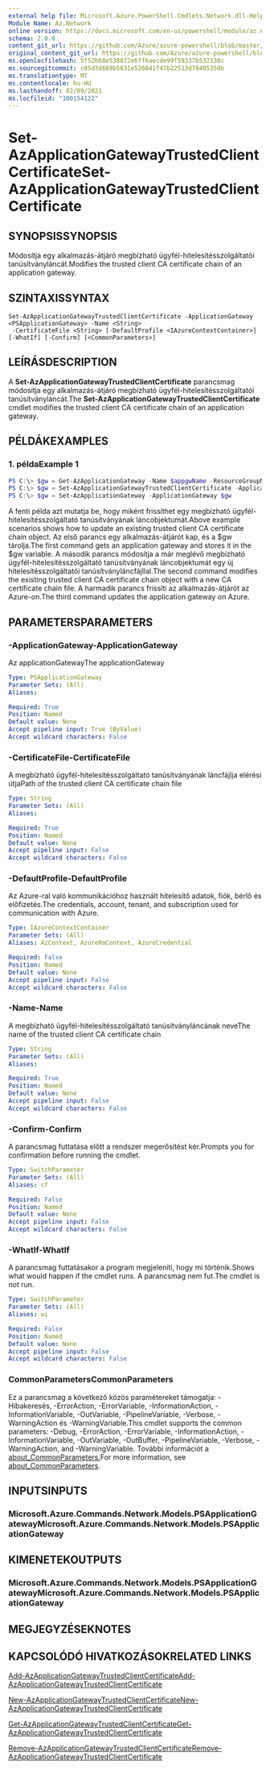 ```yaml
---
external help file: Microsoft.Azure.PowerShell.Cmdlets.Network.dll-Help.xml
Module Name: Az.Network
online version: https://docs.microsoft.com/en-us/powershell/module/az.network/set-azapplicationgatewaytrustedclientcertificate
schema: 2.0.0
content_git_url: https://github.com/Azure/azure-powershell/blob/master/src/Network/Network/help/Set-AzApplicationGatewayTrustedClientCertificate.md
original_content_git_url: https://github.com/Azure/azure-powershell/blob/master/src/Network/Network/help/Set-AzApplicationGatewayTrustedClientCertificate.md
ms.openlocfilehash: 5f52b68e538072e6ff6aecde99f59337b532130c
ms.sourcegitcommit: c05d3d669b5631e526841f47b22513d78495350b
ms.translationtype: MT
ms.contentlocale: hu-HU
ms.lasthandoff: 02/09/2021
ms.locfileid: "100154122"
---
```

# <span data-ttu-id="c3312-101">Set-AzApplicationGatewayTrustedClientCertificate</span><span class="sxs-lookup"><span data-stu-id="c3312-101">Set-AzApplicationGatewayTrustedClientCertificate</span></span>

## <span data-ttu-id="c3312-102">SYNOPSIS</span><span class="sxs-lookup"><span data-stu-id="c3312-102">SYNOPSIS</span></span>
<span data-ttu-id="c3312-103">Módosítja egy alkalmazás-átjáró megbízható ügyfél-hitelesítésszolgáltatói tanúsítványláncát.</span><span class="sxs-lookup"><span data-stu-id="c3312-103">Modifies the trusted client CA certificate chain of an application gateway.</span></span>

## <span data-ttu-id="c3312-104">SZINTAXIS</span><span class="sxs-lookup"><span data-stu-id="c3312-104">SYNTAX</span></span>

```
Set-AzApplicationGatewayTrustedClientCertificate -ApplicationGateway <PSApplicationGateway> -Name <String>
 -CertificateFile <String> [-DefaultProfile <IAzureContextContainer>] [-WhatIf] [-Confirm] [<CommonParameters>]
```

## <span data-ttu-id="c3312-105">LEÍRÁS</span><span class="sxs-lookup"><span data-stu-id="c3312-105">DESCRIPTION</span></span>
<span data-ttu-id="c3312-106">A **Set-AzApplicationGatewayTrustedClientCertificate** parancsmag módosítja egy alkalmazás-átjáró megbízható ügyfél-hitelesítésszolgáltatói tanúsítványláncát.</span><span class="sxs-lookup"><span data-stu-id="c3312-106">The **Set-AzApplicationGatewayTrustedClientCertificate** cmdlet modifies the trusted client CA certificate chain of an application gateway.</span></span>

## <span data-ttu-id="c3312-107">PÉLDÁK</span><span class="sxs-lookup"><span data-stu-id="c3312-107">EXAMPLES</span></span>

### <span data-ttu-id="c3312-108">1. példa</span><span class="sxs-lookup"><span data-stu-id="c3312-108">Example 1</span></span>
```powershell
PS C:\> $gw = Get-AzApplicationGateway -Name $appgwName -ResourceGroupName $resgpName
PS C:\> $gw = Set-AzApplicationGatewayTrustedClientCertificate -ApplicationGateway $gw -Name $certName --CertificateFile ".\clientCAUpdated.cer"
PS C:\> $gw = Set-AzApplicationGateway -ApplicationGateway $gw
```

<span data-ttu-id="c3312-109">A fenti példa azt mutatja be, hogy miként frissíthet egy megbízható ügyfél-hitelesítésszolgáltató tanúsítványának láncobjektumát.</span><span class="sxs-lookup"><span data-stu-id="c3312-109">Above example scenarios shows how to update an existing trusted client CA certificate chain object.</span></span> <span data-ttu-id="c3312-110">Az első parancs egy alkalmazás-átjárót kap, és a $gw tárolja.</span><span class="sxs-lookup"><span data-stu-id="c3312-110">The first command gets an application gateway and stores it in the $gw variable.</span></span> <span data-ttu-id="c3312-111">A második parancs módosítja a már meglévő megbízható ügyfél-hitelesítésszolgáltató tanúsítványának láncobjektumát egy új hitelesítésszolgáltatói tanúsítványláncfájllal.</span><span class="sxs-lookup"><span data-stu-id="c3312-111">The second command modifies the existing trusted client CA certificate chain object with a new CA certificate chain file.</span></span> <span data-ttu-id="c3312-112">A harmadik parancs frissíti az alkalmazás-átjárót az Azure-on.</span><span class="sxs-lookup"><span data-stu-id="c3312-112">The third command updates the application gateway on Azure.</span></span>

## <span data-ttu-id="c3312-113">PARAMETERS</span><span class="sxs-lookup"><span data-stu-id="c3312-113">PARAMETERS</span></span>

### <span data-ttu-id="c3312-114">-ApplicationGateway</span><span class="sxs-lookup"><span data-stu-id="c3312-114">-ApplicationGateway</span></span>
<span data-ttu-id="c3312-115">Az applicationGateway</span><span class="sxs-lookup"><span data-stu-id="c3312-115">The applicationGateway</span></span>

```yaml
Type: PSApplicationGateway
Parameter Sets: (All)
Aliases:

Required: True
Position: Named
Default value: None
Accept pipeline input: True (ByValue)
Accept wildcard characters: False
```

### <span data-ttu-id="c3312-116">-CertificateFile</span><span class="sxs-lookup"><span data-stu-id="c3312-116">-CertificateFile</span></span>
<span data-ttu-id="c3312-117">A megbízható ügyfél-hitelesítésszolgáltató tanúsítványának láncfájlja elérési útja</span><span class="sxs-lookup"><span data-stu-id="c3312-117">Path of the trusted client CA certificate chain file</span></span>

```yaml
Type: String
Parameter Sets: (All)
Aliases:

Required: True
Position: Named
Default value: None
Accept pipeline input: False
Accept wildcard characters: False
```

### <span data-ttu-id="c3312-118">-DefaultProfile</span><span class="sxs-lookup"><span data-stu-id="c3312-118">-DefaultProfile</span></span>
<span data-ttu-id="c3312-119">Az Azure-ral való kommunikációhoz használt hitelesítő adatok, fiók, bérlő és előfizetés.</span><span class="sxs-lookup"><span data-stu-id="c3312-119">The credentials, account, tenant, and subscription used for communication with Azure.</span></span>

```yaml
Type: IAzureContextContainer
Parameter Sets: (All)
Aliases: AzContext, AzureRmContext, AzureCredential

Required: False
Position: Named
Default value: None
Accept pipeline input: False
Accept wildcard characters: False
```

### <span data-ttu-id="c3312-120">-Name</span><span class="sxs-lookup"><span data-stu-id="c3312-120">-Name</span></span>
<span data-ttu-id="c3312-121">A megbízható ügyfél-hitelesítésszolgáltató tanúsítványláncának neve</span><span class="sxs-lookup"><span data-stu-id="c3312-121">The name of the trusted client CA certificate chain</span></span>

```yaml
Type: String
Parameter Sets: (All)
Aliases:

Required: True
Position: Named
Default value: None
Accept pipeline input: False
Accept wildcard characters: False
```

### <span data-ttu-id="c3312-122">-Confirm</span><span class="sxs-lookup"><span data-stu-id="c3312-122">-Confirm</span></span>
<span data-ttu-id="c3312-123">A parancsmag futtatása előtt a rendszer megerősítést kér.</span><span class="sxs-lookup"><span data-stu-id="c3312-123">Prompts you for confirmation before running the cmdlet.</span></span>

```yaml
Type: SwitchParameter
Parameter Sets: (All)
Aliases: cf

Required: False
Position: Named
Default value: None
Accept pipeline input: False
Accept wildcard characters: False
```

### <span data-ttu-id="c3312-124">-WhatIf</span><span class="sxs-lookup"><span data-stu-id="c3312-124">-WhatIf</span></span>
<span data-ttu-id="c3312-125">A parancsmag futtatásakor a program megjeleníti, hogy mi történik.</span><span class="sxs-lookup"><span data-stu-id="c3312-125">Shows what would happen if the cmdlet runs.</span></span>
<span data-ttu-id="c3312-126">A parancsmag nem fut.</span><span class="sxs-lookup"><span data-stu-id="c3312-126">The cmdlet is not run.</span></span>

```yaml
Type: SwitchParameter
Parameter Sets: (All)
Aliases: wi

Required: False
Position: Named
Default value: None
Accept pipeline input: False
Accept wildcard characters: False
```

### <span data-ttu-id="c3312-127">CommonParameters</span><span class="sxs-lookup"><span data-stu-id="c3312-127">CommonParameters</span></span>
<span data-ttu-id="c3312-128">Ez a parancsmag a következő közös paramétereket támogatja: -Hibakeresés, -ErrorAction, -ErrorVariable, -InformationAction, -InformationVariable, -OutVariable, -PipelineVariable, -Verbose, -WarningAction és -WarningVariable.</span><span class="sxs-lookup"><span data-stu-id="c3312-128">This cmdlet supports the common parameters: -Debug, -ErrorAction, -ErrorVariable, -InformationAction, -InformationVariable, -OutVariable, -OutBuffer, -PipelineVariable, -Verbose, -WarningAction, and -WarningVariable.</span></span> <span data-ttu-id="c3312-129">További információt a [about_CommonParameters.](http://go.microsoft.com/fwlink/?LinkID=113216)</span><span class="sxs-lookup"><span data-stu-id="c3312-129">For more information, see [about_CommonParameters](http://go.microsoft.com/fwlink/?LinkID=113216).</span></span>

## <span data-ttu-id="c3312-130">INPUTS</span><span class="sxs-lookup"><span data-stu-id="c3312-130">INPUTS</span></span>

### <span data-ttu-id="c3312-131">Microsoft.Azure.Commands.Network.Models.PSApplicationGateway</span><span class="sxs-lookup"><span data-stu-id="c3312-131">Microsoft.Azure.Commands.Network.Models.PSApplicationGateway</span></span>

## <span data-ttu-id="c3312-132">KIMENETEK</span><span class="sxs-lookup"><span data-stu-id="c3312-132">OUTPUTS</span></span>

### <span data-ttu-id="c3312-133">Microsoft.Azure.Commands.Network.Models.PSApplicationGateway</span><span class="sxs-lookup"><span data-stu-id="c3312-133">Microsoft.Azure.Commands.Network.Models.PSApplicationGateway</span></span>

## <span data-ttu-id="c3312-134">MEGJEGYZÉSEK</span><span class="sxs-lookup"><span data-stu-id="c3312-134">NOTES</span></span>

## <span data-ttu-id="c3312-135">KAPCSOLÓDÓ HIVATKOZÁSOK</span><span class="sxs-lookup"><span data-stu-id="c3312-135">RELATED LINKS</span></span>

[<span data-ttu-id="c3312-136">Add-AzApplicationGatewayTrustedClientCertificate</span><span class="sxs-lookup"><span data-stu-id="c3312-136">Add-AzApplicationGatewayTrustedClientCertificate</span></span>](./Add-AzApplicationGatewayTrustedClientCertificate.md)

[<span data-ttu-id="c3312-137">New-AzApplicationGatewayTrustedClientCertificate</span><span class="sxs-lookup"><span data-stu-id="c3312-137">New-AzApplicationGatewayTrustedClientCertificate</span></span>](./New-AzApplicationGatewayTrustedClientCertificate.md)

[<span data-ttu-id="c3312-138">Get-AzApplicationGatewayTrustedClientCertificate</span><span class="sxs-lookup"><span data-stu-id="c3312-138">Get-AzApplicationGatewayTrustedClientCertificate</span></span>](./Get-AzApplicationGatewayTrustedClientCertificate.md)

[<span data-ttu-id="c3312-139">Remove-AzApplicationGatewayTrustedClientCertificate</span><span class="sxs-lookup"><span data-stu-id="c3312-139">Remove-AzApplicationGatewayTrustedClientCertificate</span></span>](./Remove-AzApplicationGatewayTrustedClientCertificate.md)